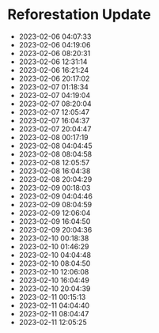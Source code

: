 # Reforestation Update
- 2023-02-06 04:07:33
- 2023-02-06 04:19:06
- 2023-02-06 08:20:31
- 2023-02-06 12:31:14
- 2023-02-06 16:21:24
- 2023-02-06 20:17:02
- 2023-02-07 01:18:34
- 2023-02-07 04:19:04
- 2023-02-07 08:20:04
- 2023-02-07 12:05:47
- 2023-02-07 16:04:37
- 2023-02-07 20:04:47
- 2023-02-08 00:17:19
- 2023-02-08 04:04:45
- 2023-02-08 08:04:58
- 2023-02-08 12:05:57
- 2023-02-08 16:04:38
- 2023-02-08 20:04:29
- 2023-02-09 00:18:03
- 2023-02-09 04:04:46
- 2023-02-09 08:04:59
- 2023-02-09 12:06:04
- 2023-02-09 16:04:50
- 2023-02-09 20:04:36
- 2023-02-10 00:18:38
- 2023-02-10 01:46:29
- 2023-02-10 04:04:48
- 2023-02-10 08:04:50
- 2023-02-10 12:06:08
- 2023-02-10 16:04:49
- 2023-02-10 20:04:39
- 2023-02-11 00:15:13
- 2023-02-11 04:04:40
- 2023-02-11 08:04:47
- 2023-02-11 12:05:25
